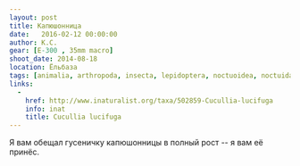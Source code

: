 ```yaml
---
layout: post
title: Капюшонница
date:   2016-02-12 00:00:00
author: К.С.
gear: [E-300 , 35mm macro]
shoot_date: 2014-08-18
location: Ёльбаза
tags: [animalia, arthropoda, insecta, lepidoptera, noctuoidea, noctuidae, cucullia, cucullia lucifuga]
links:
  -
    href: http://www.inaturalist.org/taxa/502859-Cucullia-lucifuga
    info: inat
    title: Cucullia lucifuga
---
```


Я вам обещал гусеничку капюшонницы в полный рост -- я вам её принёс.
